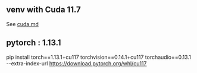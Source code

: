 ## venv with Cuda 11.7
See [cuda.md](cuda.md)

## pytorch : 1.13.1
pip install torch==1.13.1+cu117 torchvision==0.14.1+cu117 torchaudio==0.13.1 --extra-index-url https://download.pytorch.org/whl/cu117


